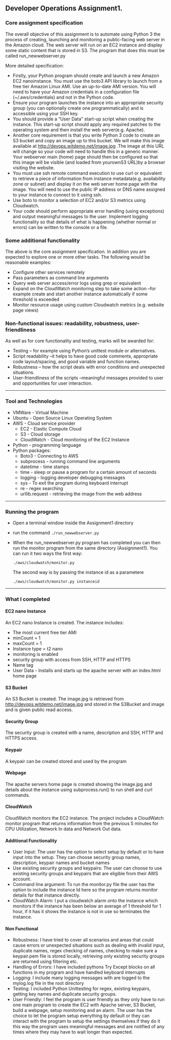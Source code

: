 
## Developer Operations Assignment1. 

### Core assignment specification

The overall objective of this assignment is to automate using Python 3 the process of creating, 
launching and monitoring a public-facing web server in the Amazon cloud. 
The web server will run on an EC2 instance and display some static content that is stored in S3. 
The program that does this must be called run_newwebserver.py


More detailed specification:
- Firstly, your Python program should create and launch a new Amazon EC2 nanoinstance. You must use the boto3 API library to launch from a free tier Amazon Linux AMI. Use an up-to-date AMI version. You will need to have your Amazon credentials in a configuration file (~/.aws/credentials) and not in the Python code. 
- Ensure your program launches the instance into an appropriate security group (you can optionally create one programmatically) and is accessible using your SSH key.
- You should provide a “User Data” start-up script when creating the instance. This start-up script should apply any required patches to the operating system and then install the web server(e.g. Apache).
- Another core requirement is that you write Python 3 code to create an S3 bucket and copy an image up to this bucket. We will make this image available at http://devops.witdemo.net/image.jpg .The image at this URL will change so your code will need to handle this in a generic manner. Your webserver main (home) page should then be configured so that this image will be visible (and loaded from yourownS3 URL)by a browser visiting the website. 
- You must use ssh remote command execution to use curl or equivalent to retrieve a piece of information from instance metadata(e.g. availability zone or subnet) and display it on the web server home page with the image. You will need to use the public IP address or DNS name assigned to your instance to connect to it using ssh. 
- Use boto to monitor a selection of EC2 and/or S3 metrics using Cloudwatch. 
- Your code should perform appropriate error handling (using exceptions) and output meaningful messages to the user. Implement logging functionality so that details of what is happening (whether normal or errors) can be written to the console or a file.

### Some additional functionality
The above is the core assignment specification. In addition you are expected to explore one or more other tasks. The following would be reasonable examples:
- Configure other services remotely
- Pass parameters as command line arguments 
- Query web server access/error logs using grep or equivalent
- Expand on the CloudWatch monitoring step to take some action –for example create and start another instance automatically if some threshold is exceeded
- Monitor resource usage using custom Cloudwatch metrics (e.g. website page views)

### Non-functional issues: readability, robustness, user-friendliness
As well as for core functionality and testing, marks will be awarded for:
- Testing – for example using Python’s unittest module or alternatives.
- Script readability –it helps to have good code comments, appropriate code layout/spacing, and good variable and function names.
- Robustness – how the script deals with error conditions and unexpected situations.
- User-friendliness of the scripts –meaningful messages provided to user and opportunities for user interaction.

__________

### Tool and Technologies 

- VMWare - Virtual Machine
- Ubuntu - Open Source Linux Operating System
- AWS - Cloud service provider 
  - EC2 - Elastic Compute Cloud
  - S3 - Cloud storage
  - CloudWatch - Cloud monitoring of the EC2 Instance
- Python - programming language
- Python packages:
  - Boto3 - Connecting to AWS
  - subprocess - running command line arguments
  - datetime - time stamps
  - time - sleep or pause a program for a certain amount of seconds
  - logging - logging developer debugging messages
  - sys - To exit the program during keyboard interrupt
  - re - regex searching
  - urllib.request - retrieving the image from the web address

_____________
### Running the program

- Open a terminal window inside the Assignment1 directory

- run the command `./run_newwebserver.py`

- When the run_newwebserver.py program has completed you can then run the monitor program from the same directory (Assignment1). You can run it two ways the first way:

  `./aws/cloudwatch/monitor.py`

   The second way is by passing the instance id as a parametere

   `./aws/cloudwatch/monitor.py instanceid`

_______________
### What I completed
#### EC2 nano Instance
An EC2 nano Instance is created. The instance includes:
- The most current free tier AMI
- minCount = 1
- maxCount = 1
- Instance type = t2 nano
- monitoring is enabled
- security group with access from SSH, HTTP and HTTPS
- Name tag
- User Data - Installs and starts up the apache server with an index.html home page

#### S3 Bucket
An S3 Bucket is created. The image.jpg is retrieved from http://devops.witdemo.net/image.jpg and stored in the S3Bucket and image and is given public read access.

#### Security Group
The security group is created with a name, description and SSH, HTTP and HTTPS access.

#### Keypair 
A keypair can be created stored and used by the program

#### Webpage
The apache servers home page is created showing the image.jpg and details about the instance using subprocess.run() to run shell and curl commands. 

#### CloudWatch
CloudWatch monitors the EC2 instance. The project includes a CloudWatch monitor program that returns information from the previous 5 minutes for CPU Utilization, Network In data and Network Out data.

#### Additional Functionality
- User Input: The user has the option to select setup by default or to have input into the setup. They can choose security group names, description, keypair names and bucket names
- Use existing security groups and keypairs: The user can choose to use existing security groups and keypairs that are eligible from their AWS account.
- Command line argument: To run the monitor.py file the user has the option to include the instance Id here so the program returns monitor details for that instance directly.
- CloudWatch Alarm: I put a cloudwatch alarm onto the instance which monitors if the instance has been below an average of 1 threshold for 1 hour, if it has it shows the instance is not in use so terminates the instance.

#### Non Functional
- Robustness: I have tried to cover all scenarios and areas that could cause errors or unexpected situations such as dealing with invalid input, duplicate names, regex checking of names, checking to make sure a keypair.pem file is stored locally, retrieving only existing security groups are returned using filtering etc.
- Handling of Errors: I have included pythons Try Except blocks on all functions in my program and have handled keyboard interrupts
- Logging: I include many logging messages with are logged to the mylog.log file in the root directory
- Testing: I included Python Unittesting for regex, existing keypairs, getting key names and duplicate security groups.
- User Friendly: I feel the program is user friendly as they only have to run one main program to create the EC2 with Apache server, S3 Bucket, build a webpage, setup monitoring and an alarm. The user has the choice to let the program setup everything by default or they can interact with the program to setup the settings themselves if they do it this way the program uses meaningful messages and are notified of any times where they may have to wait longer than expected.
